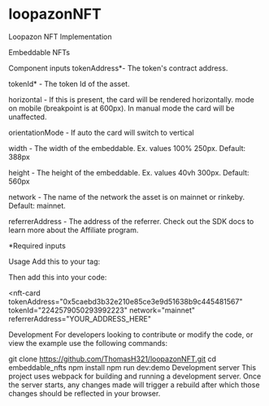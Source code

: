 # loopazonNFT
Loopazon NFT Implementation

Embeddable NFTs


Component inputs
tokenAddress*- The token's contract address.

tokenId* - The token Id of the asset.

horizontal - If this is present, the card will be rendered horizontally. mode on mobile (breakpoint is at 600px). In manual mode the card will be unaffected.

orientationMode - If auto the card will switch to vertical

width - The width of the embeddable. Ex. values 100% 250px. Default: 388px

height - The height of the embeddable. Ex. values 40vh 300px. Default: 560px

network - The name of the network the asset is on mainnet or rinkeby. Default: mainnet.

referrerAddress - The address of the referrer. Check out the SDK docs to learn more about the Affiliate program.

*Required inputs

Usage
Add this to your <head> tag:

<script src="https://unpkg.com/embeddable-nfts/dist/nft-card.min.js"></script>
Then add this into your code:

<nft-card
  tokenAddress="0x5caebd3b32e210e85ce3e9d51638b9c445481567"
  tokenId="2242579050293992223"
  network="mainnet"
  referrerAddress="YOUR_ADDRESS_HERE"
  >
</nft-card>
Development
For developers looking to contribute or modify the code, or view the example use the following commands:

  git clone https://github.com/ThomasH321/loopazonNFT.git
  cd embeddable_nfts
  npm install
  npm run dev:demo
Development server
This project uses webpack for building and running a development server. Once the server starts, any changes made will trigger a rebuild after which those changes should be reflected in your browser.
